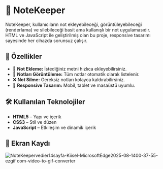# 📒 NoteKeeper
NoteKeeper, kullanıcıların not ekleyebileceği, görüntüleyebileceği (renderlama) ve silebileceği basit ama kullanışlı bir not uygulamasıdır.  
HTML ve JavaScript ile geliştirilmiş olan bu proje, responsive tasarımı sayesinde her cihazda sorunsuz çalışır.
## 🚀 Özellikler

- 📝 **Not Ekleme:** İstediğiniz metni hızlıca ekleyebilirsiniz.
- 👀 **Notları Görüntüleme:** Tüm notlar otomatik olarak listelenir.
- ❌ **Not Silme:** Gereksiz notları kolayca kaldırabilirsiniz.
- 📱 **Responsive Tasarım:** Mobil, tablet ve masaüstü uyumlu.
## 🛠 Kullanılan Teknolojiler

- **HTML5** – Yapı ve içerik
- **CSS3** – Stil ve düzen
- **JavaScript** – Etkileşim ve dinamik içerik
## 🎥 Ekran Kaydı

![NoteKeepervedier14sayfa-Kiisel-MicrosoftEdge2025-08-1400-37-55-ezgif com-video-to-gif-converter](https://github.com/user-attachments/assets/ab0a7986-6369-4b27-aad5-0c002b32f3f0)
